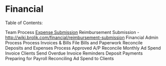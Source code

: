<!-- TITLE: Financial -->
<!-- SUBTITLE: Internal Brolik financial processes -->

# Financial
Table of Contents:

Team Process
[Expense Submission](http://wiki.brolik.com/financial/expense-submission)
Reimbursement Submission - http://wiki.brolik.com/financial/reimbursement-submission
Financial Admin Process
Process Invoices & Bills
File Bills and Paperwork
Reconcile Deposits and Expenses
Process Approved A/P
Reconcile Monthly Ad Spend
Invoice Clients
Send Overdue Invoice Reminders
Deposit Payments
Preparing for Payroll
Reconciling Ad Spend to Clients

